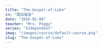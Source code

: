 ```yaml
---
title: "The-Gospel-of-Luke"
cn: "路加福音"
date: "2016-02-08"
teacher: "Mrs. Peggy"
series: "Independent"
imag: "/images/course/default-course.png"
slug: "The-Gospel-of-Luke"
---
```

